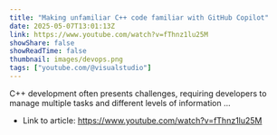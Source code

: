 ```yaml
---
title: "Making unfamiliar C++ code familiar with GitHub Copilot"
date: 2025-05-07T13:01:13Z
link: https://www.youtube.com/watch?v=fThnz1lu25M
showShare: false
showReadTime: false
thumbnail: images/devops.png
tags: ["youtube.com/@visualstudio"]
---
```

C++ development often presents challenges, requiring developers to manage multiple tasks and different levels of information ...

- Link to article: https://www.youtube.com/watch?v=fThnz1lu25M